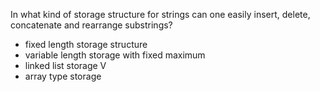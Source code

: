 In what kind of storage structure for strings can one easily insert, delete, concatenate and rearrange substrings?
- fixed length storage structure
- variable length storage with fixed maximum
- linked list storage V
- array type storage